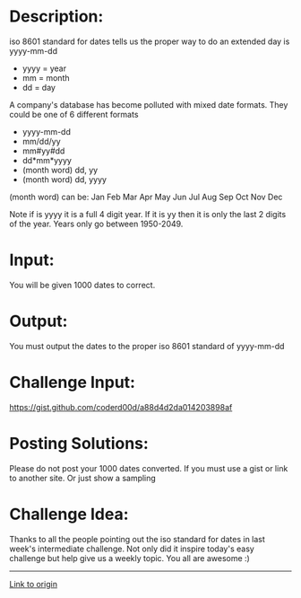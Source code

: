 # Description:

iso 8601 standard for dates tells us the proper way to do an extended day is yyyy-mm-dd

* yyyy = year
* mm = month
* dd = day

A company's database has become polluted with mixed date formats. They could be one of 6 different formats

* yyyy-mm-dd
* mm/dd/yy
* mm#yy#dd
* dd\*mm\*yyyy
* (month word) dd, yy
* (month word) dd, yyyy

(month word) can be: Jan Feb Mar Apr May Jun Jul Aug Sep Oct Nov Dec

Note if is yyyy it is a full 4 digit year. If it is yy then it is only the last 2 digits of the year. Years only go between 1950-2049.

# Input:

You will be given 1000 dates to correct.

# Output:

You must output the dates to the proper iso 8601 standard of yyyy-mm-dd

# Challenge Input:

https://gist.github.com/coderd00d/a88d4d2da014203898af

# Posting Solutions:

Please do not post your 1000 dates converted. If you must use a gist or link to another site. Or just show a sampling 

# Challenge Idea:

Thanks to all the people pointing out the iso standard  for dates in last week's intermediate challenge. Not only did it inspire today's easy challenge but help give us a weekly topic. You all are awesome :)

---

[Link to origin](https://www.reddit.com/r/dailyprogrammer/2lvgz6)